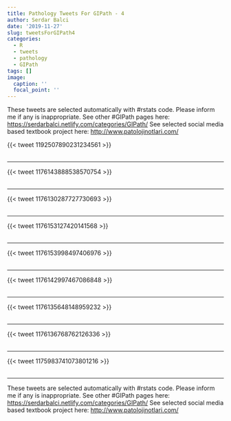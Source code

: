 ```yaml
---
title: Pathology Tweets For GIPath - 4
author: Serdar Balci
date: '2019-11-27'
slug: tweetsForGIPath4
categories:
  - R
  - tweets
  - pathology
  - GIPath
tags: []
image:
  caption: ''
  focal_point: ''
---
```



These tweets are selected automatically with #rstats code. Please inform me if any is inappropriate.
See other #GIPath pages here: https://serdarbalci.netlify.com/categories/GIPath/ 
See selected social media based textbook project here: http://www.patolojinotlari.com/

{{< tweet 1192507890231234561 >}}
<br>
<br>
<hr>
{{< tweet 1176143888538570754 >}}
<br>
<br>
<hr>
{{< tweet 1176130287727730693 >}}
<br>
<br>
<hr>
{{< tweet 1176153127420141568 >}}
<br>
<br>
<hr>
{{< tweet 1176153998497406976 >}}
<br>
<br>
<hr>
{{< tweet 1176142997467086848 >}}
<br>
<br>
<hr>
{{< tweet 1176135648148959232 >}}
<br>
<br>
<hr>
{{< tweet 1176136768762126336 >}}
<br>
<br>
<hr>
{{< tweet 1175983741073801216 >}}
<br>
<br>
<hr>


These tweets are selected automatically with #rstats code. Please inform me if any is inappropriate.
See other #GIPath pages here: https://serdarbalci.netlify.com/categories/GIPath/ 
See selected social media based textbook project here: http://www.patolojinotlari.com/
